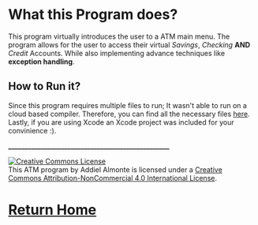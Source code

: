 # What this Program does?

This program virtually introduces the user to a ATM main menu. The program allows for the user to access their virtual *Savings*, *Checking* **AND** *Credit* Accounts. While also implementing advance techniques like **exception handling**. 


## How to Run it?

Since this program requires multiple files to run; It wasn't able to run on a cloud based compiler. Therefore, you can find all the necessary files [here](). Lastly, if you are using Xcode an Xcode project was included for your convinience :).




**_________________________________________________**


<a rel="license" href="http://creativecommons.org/licenses/by-nc/4.0/"><img alt="Creative Commons License" style="border-width:0" src="https://i.creativecommons.org/l/by-nc/4.0/88x31.png" /></a><br />This ATM program by Addiel Almonte is licensed under a <a rel="license" href="http://creativecommons.org/licenses/by-nc/4.0/">Creative Commons Attribution-NonCommercial 4.0 International License</a>.


# [Return Home](http://speedmirage.me)
